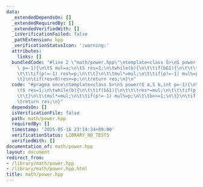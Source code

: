 ```yaml
---
data:
  _extendedDependsOn: []
  _extendedRequiredBy: []
  _extendedVerifiedWith: []
  _isVerificationFailed: false
  _pathExtension: hpp
  _verificationStatusIcon: ':warning:'
  attributes:
    links: []
  bundledCode: "#line 2 \"math/power.hpp\"\ntemplate<class S>\nS power(S a,S b,int\
    \ p=-1){\n\tS mul=a;\n\tS res=1;\n\twhile(b){\n\t\tif(b&1){\n\t\t\tres*=mul;\n\
    \t\t\tif(p!=-1) res%=p;\n\t\t}\n\t\tmul*=mul;\n\t\tif(p!=-1) mul%=p;\n\t\tb>>=1;\n\
    \t}\n\tif(res<0)res+=p;\n\treturn res;\n}\n"
  code: "#pragma once\ntemplate<class S>\nS power(S a,S b,int p=-1){\n\tS mul=a;\n\
    \tS res=1;\n\twhile(b){\n\t\tif(b&1){\n\t\t\tres*=mul;\n\t\t\tif(p!=-1) res%=p;\n\
    \t\t}\n\t\tmul*=mul;\n\t\tif(p!=-1) mul%=p;\n\t\tb>>=1;\n\t}\n\tif(res<0)res+=p;\n\
    \treturn res;\n}"
  dependsOn: []
  isVerificationFile: false
  path: math/power.hpp
  requiredBy: []
  timestamp: '2025-05-16 23:14:34+09:00'
  verificationStatus: LIBRARY_NO_TESTS
  verifiedWith: []
documentation_of: math/power.hpp
layout: document
redirect_from:
- /library/math/power.hpp
- /library/math/power.hpp.html
title: math/power.hpp
---
```

